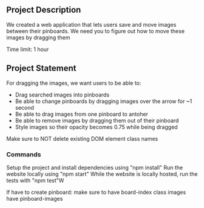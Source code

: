 ## Project Description

We created a web application that lets users save and move images between their pinboards. We need you to figure out how to move these images by dragging them 

Time limit: 1 hour

## Project Statement
For dragging the images, we want users to be able to:
* Drag searched images into pinboards
* Be able to change pinboards by dragging images over the arrow for ~1 second
* Be able to drag images from one pinboard to antoher
* Be able to remove images by dragging them out of their pinboard
* Style images so their opacity becomes 0.75 while being dragged

Make sure to NOT delete existing DOM element class names

### Commands
Setup the project and install dependencies using "npm install"
Run the website locally using "npm start"
While the website is locally hosted, run the tests with "npm test"W

If have to create pinboard:
make sure to have board-index class
images have pinboard-images